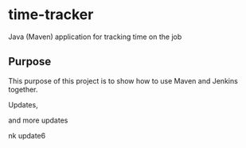 # time-tracker
Java (Maven) application for tracking time on the job

## Purpose

This purpose of this project is to show how to use Maven and Jenkins together.

Updates, 

and more updates

nk update6

